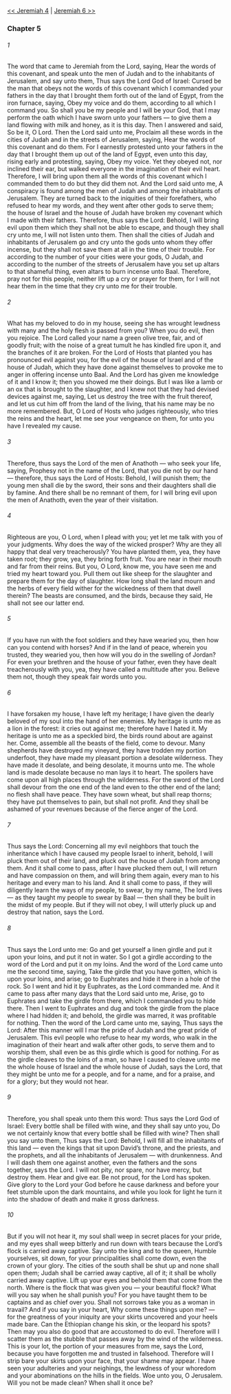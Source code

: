 [<< Jeremiah 4](Jeremiah%204)  |  [Jeremiah 6 >>](Jeremiah%206)

### Chapter 5
###### 1
The word that came to Jeremiah from the Lord, saying, Hear the words of this covenant, and speak unto the men of Judah and to the inhabitants of Jerusalem, and say unto them, Thus says the Lord God of Israel: Cursed be the man that obeys not the words of this covenant which I commanded your fathers in the day that I brought them forth out of the land of Egypt, from the iron furnace, saying, Obey my voice and do them, according to all which I command you. So shall you be my people and I will be your God, that I may perform the oath which I have sworn unto your fathers — to give them a land flowing with milk and honey, as it is this day. Then I answered and said, So be it, O Lord. Then the Lord said unto me, Proclaim all these words in the cities of Judah and in the streets of Jerusalem, saying, Hear the words of this covenant and do them. For I earnestly protested unto your fathers in the day that I brought them up out of the land of Egypt, even unto this day, rising early and protesting, saying, Obey my voice. Yet they obeyed not, nor inclined their ear, but walked everyone in the imagination of their evil heart. Therefore, I will bring upon them all the words of this covenant which I commanded them to do but they did them not. And the Lord said unto me, A conspiracy is found among the men of Judah and among the inhabitants of Jerusalem. They are turned back to the iniquities of their forefathers, who refused to hear my words, and they went after other gods to serve them; the house of Israel and the house of Judah have broken my covenant which I made with their fathers. Therefore, thus says the Lord: Behold, I will bring evil upon them which they shall not be able to escape, and though they shall cry unto me, I will not listen unto them. Then shall the cities of Judah and inhabitants of Jerusalem go and cry unto the gods unto whom they offer incense, but they shall not save them at all in the time of their trouble. For according to the number of your cities were your gods, O Judah, and according to the number of the streets of Jerusalem have you set up altars to that shameful thing, even altars to burn incense unto Baal. Therefore, pray not for this people, neither lift up a cry or prayer for them, for I will not hear them in the time that they cry unto me for their trouble.

###### 2
What has my beloved to do in my house, seeing she has wrought lewdness with many and the holy flesh is passed from you? When you do evil, then you rejoice. The Lord called your name a green olive tree, fair, and of goodly fruit; with the noise of a great tumult he has kindled fire upon it, and the branches of it are broken. For the Lord of Hosts that planted you has pronounced evil against you, for the evil of the house of Israel and of the house of Judah, which they have done against themselves to provoke me to anger in offering incense unto Baal. And the Lord has given me knowledge of it and I know it; then you showed me their doings. But I was like a lamb or an ox that is brought to the slaughter, and I knew not that they had devised devices against me, saying, Let us destroy the tree with the fruit thereof, and let us cut him off from the land of the living, that his name may be no more remembered. But, O Lord of Hosts who judges righteously, who tries the reins and the heart, let me see your vengeance on them, for unto you have I revealed my cause.

###### 3
Therefore, thus says the Lord of the men of Anathoth — who seek your life, saying, Prophesy not in the name of the Lord, that you die not by our hand — therefore, thus says the Lord of Hosts: Behold, I will punish them; the young men shall die by the sword, their sons and their daughters shall die by famine. And there shall be no remnant of them, for I will bring evil upon the men of Anathoth, even the year of their visitation.

###### 4
Righteous are you, O Lord, when I plead with you; yet let me talk with you of your judgments. Why does the way of the wicked prosper? Why are they all happy that deal very treacherously? You have planted them, yea, they have taken root; they grow, yea, they bring forth fruit. You are near in their mouth and far from their reins. But you, O Lord, know me, you have seen me and tried my heart toward you. Pull them out like sheep for the slaughter and prepare them for the day of slaughter. How long shall the land mourn and the herbs of every field wither for the wickedness of them that dwell therein? The beasts are consumed, and the birds, because they said, He shall not see our latter end.

###### 5
If you have run with the foot soldiers and they have wearied you, then how can you contend with horses? And if in the land of peace, wherein you trusted, they wearied you, then how will you do in the swelling of Jordan? For even your brethren and the house of your father, even they have dealt treacherously with you, yea, they have called a multitude after you. Believe them not, though they speak fair words unto you.

###### 6
I have forsaken my house, I have left my heritage; I have given the dearly beloved of my soul into the hand of her enemies. My heritage is unto me as a lion in the forest: it cries out against me; therefore have I hated it. My heritage is unto me as a speckled bird, the birds round about are against her. Come, assemble all the beasts of the field, come to devour. Many shepherds have destroyed my vineyard, they have trodden my portion underfoot, they have made my pleasant portion a desolate wilderness. They have made it desolate, and being desolate, it mourns unto me. The whole land is made desolate because no man lays it to heart. The spoilers have come upon all high places through the wilderness. For the sword of the Lord shall devour from the one end of the land even to the other end of the land; no flesh shall have peace. They have sown wheat, but shall reap thorns; they have put themselves to pain, but shall not profit. And they shall be ashamed of your revenues because of the fierce anger of the Lord.

###### 7
Thus says the Lord: Concerning all my evil neighbors that touch the inheritance which I have caused my people Israel to inherit, behold, I will pluck them out of their land, and pluck out the house of Judah from among them. And it shall come to pass, after I have plucked them out, I will return and have compassion on them, and will bring them again, every man to his heritage and every man to his land. And it shall come to pass, if they will diligently learn the ways of my people, to swear, by my name, The lord lives — as they taught my people to swear by Baal — then shall they be built in the midst of my people. But if they will not obey, I will utterly pluck up and destroy that nation, says the Lord.

###### 8
Thus says the Lord unto me: Go and get yourself a linen girdle and put it upon your loins, and put it not in water. So I got a girdle according to the word of the Lord and put it on my loins. And the word of the Lord came unto me the second time, saying, Take the girdle that you have gotten, which is upon your loins, and arise; go to Euphrates and hide it there in a hole of the rock. So I went and hid it by Euphrates, as the Lord commanded me. And it came to pass after many days that the Lord said unto me, Arise, go to Euphrates and take the girdle from there, which I commanded you to hide there. Then I went to Euphrates and dug and took the girdle from the place where I had hidden it; and behold, the girdle was marred, it was profitable for nothing. Then the word of the Lord came unto me, saying, Thus says the Lord: After this manner will I mar the pride of Judah and the great pride of Jerusalem. This evil people who refuse to hear my words, who walk in the imagination of their heart and walk after other gods, to serve them and to worship them, shall even be as this girdle which is good for nothing. For as the girdle cleaves to the loins of a man, so have I caused to cleave unto me the whole house of Israel and the whole house of Judah, says the Lord, that they might be unto me for a people, and for a name, and for a praise, and for a glory; but they would not hear.

###### 9
Therefore, you shall speak unto them this word: Thus says the Lord God of Israel: Every bottle shall be filled with wine, and they shall say unto you, Do we not certainly know that every bottle shall be filled with wine? Then shall you say unto them, Thus says the Lord: Behold, I will fill all the inhabitants of this land — even the kings that sit upon David’s throne, and the priests, and the prophets, and all the inhabitants of Jerusalem — with drunkenness. And I will dash them one against another, even the fathers and the sons together, says the Lord. I will not pity, nor spare, nor have mercy, but destroy them. Hear and give ear. Be not proud, for the Lord has spoken. Give glory to the Lord your God before he cause darkness and before your feet stumble upon the dark mountains, and while you look for light he turn it into the shadow of death and make it gross darkness.

###### 10
But if you will not hear it, my soul shall weep in secret places for your pride, and my eyes shall weep bitterly and run down with tears because the Lord’s flock is carried away captive. Say unto the king and to the queen, Humble yourselves, sit down, for your principalities shall come down, even the crown of your glory. The cities of the south shall be shut up and none shall open them; Judah shall be carried away captive, all of it; it shall be wholly carried away captive. Lift up your eyes and behold them that come from the north. Where is the flock that was given you — your beautiful flock? What will you say when he shall punish you? For you have taught them to be captains and as chief over you. Shall not sorrows take you as a woman in travail? And if you say in your heart, Why come these things upon me? — for the greatness of your iniquity are your skirts uncovered and your heels made bare. Can the Ethiopian change his skin, or the leopard his spots? Then may you also do good that are accustomed to do evil. Therefore will I scatter them as the stubble that passes away by the wind of the wilderness. This is your lot, the portion of your measures from me, says the Lord, because you have forgotten me and trusted in falsehood. Therefore will I strip bare your skirts upon your face, that your shame may appear. I have seen your adulteries and your neighings, the lewdness of your whoredom and your abominations on the hills in the fields. Woe unto you, O Jerusalem. Will you not be made clean? When shall it once be?